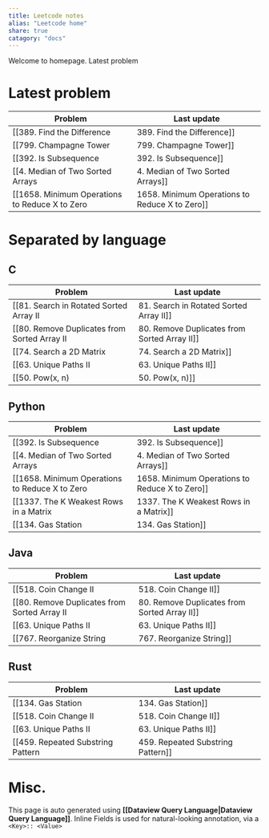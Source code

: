 ```yaml
---
title: Leetcode notes
alias: "Leetcode home"
share: true
catagory: "docs"
---
```


Welcome to homepage. Latest problem
# Latest problem

| Problem                                          | Last update                   |
| ------------------------------------------------ | ----------------------------- |
| [[389. Find the Difference|389. Find the Difference]]                     | 10:36 PM - September 25, 2023 |
| [[799. Champagne Tower|799. Champagne Tower]]                         | 7:41 AM - September 25, 2023  |
| [[392. Is Subsequence|392. Is Subsequence]]                          | 9:39 AM - September 23, 2023  |
| [[4. Median of Two Sorted Arrays|4. Median of Two Sorted Arrays]]               | 9:27 PM - September 22, 2023  |
| [[1658. Minimum Operations to Reduce X to Zero|1658. Minimum Operations to Reduce X to Zero]] | 10:12 PM - September 20, 2023 |


# Separated by language
## C
| Problem                                        | Last update                |
| ---------------------------------------------- | -------------------------- |
| [[81. Search in Rotated Sorted Array II|81. Search in Rotated Sorted Array II]]      | 12:10 AM - August 30, 2023 |
| [[80. Remove Duplicates from Sorted Array II|80. Remove Duplicates from Sorted Array II]] | 12:07 AM - August 30, 2023 |
| [[74. Search a 2D Matrix|74. Search a 2D Matrix]]                     | 12:05 AM - August 30, 2023 |
| [[63. Unique Paths II|63. Unique Paths II]]                        | 12:04 AM - August 30, 2023 |
| [[50. Pow(x, n)|50. Pow(x, n)]]                              | 12:01 AM - August 30, 2023 |


## Python
| Problem                                          | Last update                   |
| ------------------------------------------------ | ----------------------------- |
| [[392. Is Subsequence|392. Is Subsequence]]                          | 9:39 AM - September 23, 2023  |
| [[4. Median of Two Sorted Arrays|4. Median of Two Sorted Arrays]]               | 9:27 PM - September 22, 2023  |
| [[1658. Minimum Operations to Reduce X to Zero|1658. Minimum Operations to Reduce X to Zero]] | 10:12 PM - September 20, 2023 |
| [[1337. The K Weakest Rows in a Matrix|1337. The K Weakest Rows in a Matrix]]         | 10:06 AM - September 18, 2023 |
| [[134. Gas Station|134. Gas Station]]                             | 6:19 PM - September 17, 2023  |


## Java
| Problem                                        | Last update                   |
| ---------------------------------------------- | ----------------------------- |
| [[518. Coin Change II|518. Coin Change II]]                        | 10:59 AM - September 09, 2023 |
| [[80. Remove Duplicates from Sorted Array II|80. Remove Duplicates from Sorted Array II]] | 12:07 AM - August 30, 2023    |
| [[63. Unique Paths II|63. Unique Paths II]]                        | 12:04 AM - August 30, 2023    |
| [[767. Reorganize String|767. Reorganize String]]                     | 7:44 PM - August 26, 2023     |


## Rust
| Problem                             | Last update                   |
| ----------------------------------- | ----------------------------- |
| [[134. Gas Station|134. Gas Station]]                | 6:19 PM - September 17, 2023  |
| [[518. Coin Change II|518. Coin Change II]]             | 10:59 AM - September 09, 2023 |
| [[63. Unique Paths II|63. Unique Paths II]]             | 12:04 AM - August 30, 2023    |
| [[459. Repeated Substring Pattern|459. Repeated Substring Pattern]] | 7:44 PM - August 26, 2023     |



# Misc.

This page is auto generated using **[[Dataview Query Language|Dataview Query Language]]**. Inline Fields is used for natural-looking annotation, via a `<Key>:: <Value>`